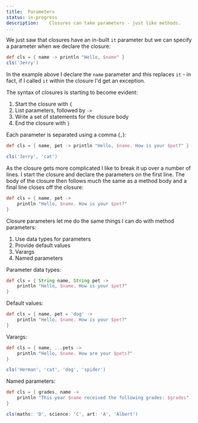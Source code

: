 ```yaml
---
title:	Parameters
status:	in-progress
description:	Closures can take parameters - just like methods.
...
```


We just saw that closures have an in-built `it` parameter but we can specify a parameter when we declare the closure:

```groovy
def cls = { name -> println "Hello, $name" }
cls('Jerry')
```

In the example above I declare the `name` parameter and this replaces `it` - in fact, if I called `it` within the closure I'd get an exception. 

The syntax of closures is starting to become evident:

1. Start the closure with `{`
2. List parameters, followed by `->` 
3. Write a set of statements for the closure body
4. End the closure with `}`

Each parameter is separated using a comma (`,`):

```groovy
def cls = { name, pet -> println "Hello, $name. How is your $pet?" }

cls('Jerry', 'cat')
```


As the closure gets more complicated I like to break it up over a number of lines. I start the closure and declare the parameters on the first line. The body of the closure then follows much the same as a method body and a final line closes off the closure:

```groovy
def cls = { name, pet -> 
    println "Hello, $name. How is your $pet?"
}
```


Closure parameters let me do the same things I can do with method parameters:

1. Use data types for parameters
2. Provide default values
3. Varargs
4. Named parameters

Parameter data types:

```groovy
def cls = { String name, String pet -> 
    println "Hello, $name. How is your $pet?"
}
```

Default values:

```groovy
def cls = { name, pet = 'dog' -> 
    println "Hello, $name. How is your $pet?"
}
```

Varargs:

```groovy
def cls = { name, ...pets -> 
    println "Hello, $name. How are your $pets?"
}

cls('Herman', 'cat', 'dog', 'spider')
```

Named parameters:

```groovy
def cls = { grades, name -> 
    println "This year $name received the following grades: $grades"
}

cls(maths: 'D', science: 'C', art: 'A', 'Albert')
```